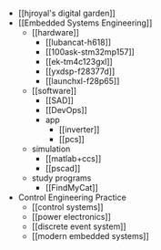 - [[hjroyal's digital garden]]
- [[Embedded Systems Engineering]]
	- [[hardware]]
		- [[lubancat-h618]]
		- [[100ask-stm32mp157]]
		- [[ek-tm4c123gxl]]
		- [[yxdsp-f28377d]]
		- [[launchxl-f28p65]]
	- [[software]]
		- [[SAD]]
		- [[DevOps]]
		- app
			- [[inverter]]
			- [[pcs]]
	- simulation
		- [[matlab+ccs]]
		- [[pscad]]
	- study programs
		- [[FindMyCat]]
- Control Engineering Practice
	- [[control systems]]
	- [[power electronics]]
	- [[discrete event system]]
	- [[modern embedded systems]]